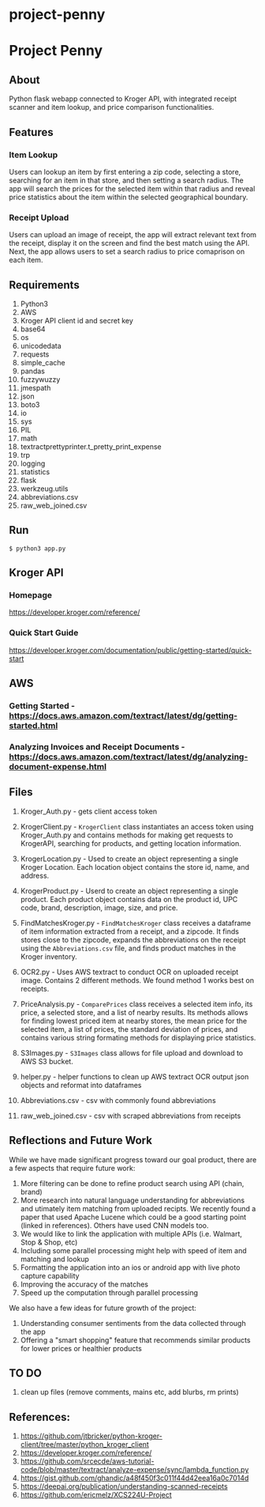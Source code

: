 # project-penny

# Project Penny

## About

Python flask webapp connected to Kroger API, with integrated receipt scanner and item lookup, and price comparison functionalities.

## Features 

### Item Lookup
Users can lookup an item by first entering a zip code, selecting a store, searching for an item in that store, and then setting a search radius. The app will search the prices for the selected item within that radius and reveal price statistics about the item within the selected geographical boundary.

### Receipt Upload
Users can upload an image of receipt, the app will extract relevant text from the receipt, display it on the screen and find the best match using the API. Next, the app allows users to set a search radius to price comaprison on each item.

## Requirements

1. Python3
2. AWS
3. Kroger API client id and secret key
4. base64
5. os
6. unicodedata
7. requests
8. simple_cache
9. pandas
10. fuzzywuzzy
11. jmespath
12. json
13. boto3
14. io
15. sys
16. PIL
17. math
18. textractprettyprinter.t_pretty_print_expense
19. trp
20. logging
21. statistics
22. flask
23. werkzeug.utils
24. abbreviations.csv
25. raw_web_joined.csv

## Run

`$ python3 app.py`

## Kroger API

### Homepage
https://developer.kroger.com/reference/

### Quick Start Guide
https://developer.kroger.com/documentation/public/getting-started/quick-start

## AWS 

### Getting Started - https://docs.aws.amazon.com/textract/latest/dg/getting-started.html

### Analyzing Invoices and Receipt Documents - https://docs.aws.amazon.com/textract/latest/dg/analyzing-document-expense.html

## Files

1. Kroger_Auth.py - gets client access token

2. KrogerClient.py - `KrogerClient` class instantiates an access token using Kroger_Auth.py and contains methods for making get requests to KrogerAPI, searching for products, and getting location information.

3. KrogerLocation.py - Used to create an object representing a single Kroger Location. Each location object contains the store id, name, and address.

4. KrogerProduct.py - Userd to create an object representing a single product. Each product object contains data on the product id, UPC code, brand, description, image, size, and price.
 
5. FindMatchesKroger.py - `FindMatchesKroger` class receives a dataframe of item information extracted from a receipt, and a zipcode. It finds stores close to the zipcode, expands the abbreviations on the receipt using the `Abbreviations.csv` file, and finds product matches in the Kroger inventory.

6. OCR2.py - Uses AWS textract to conduct OCR on uploaded receipt image. Contains 2 different methods. We found method 1 works best on receipts.

7. PriceAnalysis.py -   `ComparePrices` class receives a selected item info, its price, a selected store, and a list of nearby results. Its methods allows for finding lowest priced item at nearby stores, the mean price for the selected item, a list of prices, the standard deviation of prices, and contains various string formating methods for displaying price statistics.

8. S3Images.py - `S3Images` class allows for file upload and download to AWS S3 bucket.

9. helper.py  - helper functions to clean up AWS textract OCR output json objects and reformat into dataframes

10. Abbreviations.csv - csv with commonly found abbreviations

11. raw_web_joined.csv - csv with scraped abbreviations from receipts

## Reflections and Future Work
While we have made significant progress toward our goal product, there are a few aspects that require future work:

1. More filtering can be done to refine product search using API (chain, brand)
2. More research into natural language understanding for abbreviations and utimately item matching from uploaded recipts.
   We recently found a paper that used Apache Lucene which could be a good starting point (linked in references). Others have used CNN models too. 
3. We would like to link the application with multiple APIs (i.e. Walmart, Stop & Shop, etc)
4. Including some parallel processing might help with speed of item and matching and lookup
5. Formatting the application into an ios or android app with live photo capture capability
6. Improving the accuracy of the matches
7. Speed up the computation through parallel processing 

We also have a few ideas for future growth of the project:

1. Understanding consumer sentiments from the data collected through the app
2. Offering a "smart shopping" feature that recommends similar products for lower prices or healthier products

## TO DO
1. clean up files (remove comments, mains etc, add blurbs, rm prints)



## References:

1. https://github.com/jtbricker/python-kroger-client/tree/master/python_kroger_client
2. https://developer.kroger.com/reference/
3. https://github.com/srcecde/aws-tutorial-code/blob/master/textract/analyze-expense/sync/lambda_function.py
4. https://gist.github.com/ghandic/a48f450f3c011f44d42eea16a0c7014d
5. https://deepai.org/publication/understanding-scanned-receipts
6. https://github.com/ericmelz/XCS224U-Project
